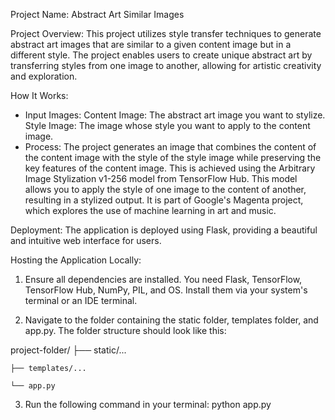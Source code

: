 Project Name: Abstract Art Similar Images

Project Overview:
This project utilizes style transfer techniques to generate abstract art images that are similar to a given content image but in a different style.
The project enables users to create unique abstract art by transferring styles from one image to another, allowing for artistic creativity and exploration.

How It Works:
- Input Images:
        Content Image: The abstract art image you want to stylize.
        Style Image: The image whose style you want to apply to the content image.
- Process:
The project generates an image that combines the content of the content image with the style of the style image while preserving the key features of the content image. This is achieved using the Arbitrary Image Stylization v1-256 model from TensorFlow Hub. This model allows you to apply the style of one image to the content of another, resulting in a stylized output. It is part of Google's Magenta project, which explores the use of machine learning in art and music.

Deployment:
The application is deployed using Flask, providing a beautiful and intuitive web interface for users.

Hosting the Application Locally:

1. Ensure all dependencies are installed. You need Flask, TensorFlow, TensorFlow Hub, NumPy, PIL, and OS. Install them via your system's terminal or an IDE terminal.

2. Navigate to the folder containing the static folder, templates folder, and app.py. The folder structure should look like this:

project-folder/
├── static/...

    ├── templates/...

    └── app.py

3. Run the following command in your terminal: python app.py
